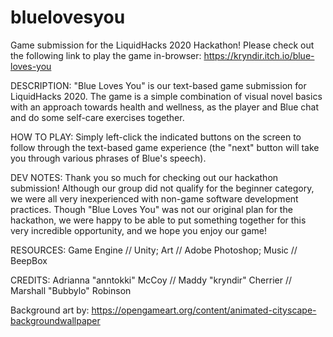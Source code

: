 # bluelovesyou
Game submission for the LiquidHacks 2020 Hackathon!
Please check out the following link to play the game in-browser: https://kryndir.itch.io/blue-loves-you

DESCRIPTION:
"Blue Loves You" is our text-based game submission for LiquidHacks 2020. The game is a simple combination of visual novel basics with an approach towards health and wellness, as the player and Blue chat and do some self-care exercises together.

HOW TO PLAY: 
Simply left-click the indicated buttons on the screen to follow through the text-based game experience (the "next" button will take you through various phrases of Blue's speech). 

DEV NOTES:
Thank you so much for checking out our hackathon submission! Although our group did not qualify for the beginner category, we were all very inexperienced with non-game software development practices. Though "Blue Loves You" was not our original plan for the hackathon, we were happy to be able to put something together for this very incredible opportunity, and we hope you enjoy our game!

RESOURCES:
Game Engine // Unity;
Art // Adobe Photoshop;
Music // BeepBox

CREDITS:
	Adrianna "anntokki" McCoy //
	Maddy "kryndir" Cherrier //
	Marshall "Bubbylo" Robinson

Background art by: https://opengameart.org/content/animated-cityscape-backgroundwallpaper
